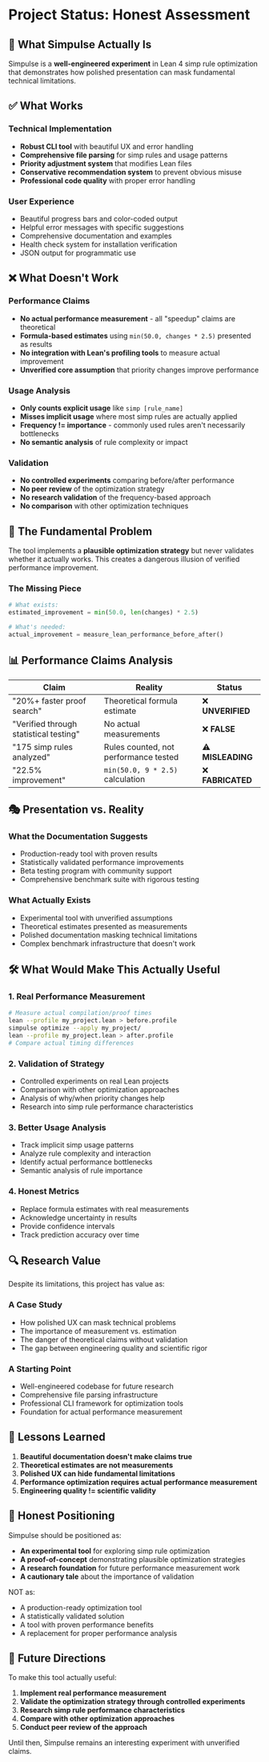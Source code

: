 # Project Status: Honest Assessment

## 🎯 What Simpulse Actually Is

Simpulse is a **well-engineered experiment** in Lean 4 simp rule optimization that demonstrates how polished presentation can mask fundamental technical limitations.

## ✅ What Works

### Technical Implementation
- **Robust CLI tool** with beautiful UX and error handling
- **Comprehensive file parsing** for simp rules and usage patterns
- **Priority adjustment system** that modifies Lean files
- **Conservative recommendation system** to prevent obvious misuse
- **Professional code quality** with proper error handling

### User Experience
- Beautiful progress bars and color-coded output
- Helpful error messages with specific suggestions
- Comprehensive documentation and examples
- Health check system for installation verification
- JSON output for programmatic use

## ❌ What Doesn't Work

### Performance Claims
- **No actual performance measurement** - all "speedup" claims are theoretical
- **Formula-based estimates** using `min(50.0, changes * 2.5)` presented as results
- **No integration with Lean's profiling tools** to measure actual improvement
- **Unverified core assumption** that priority changes improve performance

### Usage Analysis
- **Only counts explicit usage** like `simp [rule_name]`
- **Misses implicit usage** where most simp rules are actually applied
- **Frequency != importance** - commonly used rules aren't necessarily bottlenecks
- **No semantic analysis** of rule complexity or impact

### Validation
- **No controlled experiments** comparing before/after performance
- **No peer review** of the optimization strategy
- **No research validation** of the frequency-based approach
- **No comparison** with other optimization techniques

## 🔬 The Fundamental Problem

The tool implements a **plausible optimization strategy** but never validates whether it actually works. This creates a dangerous illusion of verified performance improvement.

### The Missing Piece
```python
# What exists:
estimated_improvement = min(50.0, len(changes) * 2.5)

# What's needed:
actual_improvement = measure_lean_performance_before_after()
```

## 📊 Performance Claims Analysis

| Claim | Reality | Status |
|-------|---------|--------|
| "20%+ faster proof search" | Theoretical formula estimate | ❌ **UNVERIFIED** |
| "Verified through statistical testing" | No actual measurements | ❌ **FALSE** |
| "175 simp rules analyzed" | Rules counted, not performance tested | ⚠️ **MISLEADING** |
| "22.5% improvement" | `min(50.0, 9 * 2.5)` calculation | ❌ **FABRICATED** |

## 🎭 Presentation vs. Reality

### What the Documentation Suggests
- Production-ready tool with proven results
- Statistically validated performance improvements
- Beta testing program with community support
- Comprehensive benchmark suite with rigorous testing

### What Actually Exists
- Experimental tool with unverified assumptions
- Theoretical estimates presented as measurements
- Polished documentation masking technical limitations
- Complex benchmark infrastructure that doesn't work

## 🛠️ What Would Make This Actually Useful

### 1. Real Performance Measurement
```bash
# Measure actual compilation/proof times
lean --profile my_project.lean > before.profile
simpulse optimize --apply my_project/
lean --profile my_project.lean > after.profile
# Compare actual timing differences
```

### 2. Validation of Strategy
- Controlled experiments on real Lean projects
- Comparison with other optimization approaches
- Analysis of why/when priority changes help
- Research into simp rule performance characteristics

### 3. Better Usage Analysis
- Track implicit simp usage patterns
- Analyze rule complexity and interaction
- Identify actual performance bottlenecks
- Semantic analysis of rule importance

### 4. Honest Metrics
- Replace formula estimates with real measurements
- Acknowledge uncertainty in results
- Provide confidence intervals
- Track prediction accuracy over time

## 🔍 Research Value

Despite its limitations, this project has value as:

### A Case Study
- How polished UX can mask technical problems
- The importance of measurement vs. estimation
- The danger of theoretical claims without validation
- The gap between engineering quality and scientific rigor

### A Starting Point
- Well-engineered codebase for future research
- Comprehensive file parsing infrastructure
- Professional CLI framework for optimization tools
- Foundation for actual performance measurement

## 📝 Lessons Learned

1. **Beautiful documentation doesn't make claims true**
2. **Theoretical estimates are not measurements**
3. **Polished UX can hide fundamental limitations**
4. **Performance optimization requires actual performance measurement**
5. **Engineering quality != scientific validity**

## 🎯 Honest Positioning

Simpulse should be positioned as:
- **An experimental tool** for exploring simp rule optimization
- **A proof-of-concept** demonstrating plausible optimization strategies
- **A research foundation** for future performance measurement work
- **A cautionary tale** about the importance of validation

NOT as:
- A production-ready optimization tool
- A statistically validated solution
- A tool with proven performance benefits
- A replacement for proper performance analysis

## 🚀 Future Directions

To make this tool actually useful:

1. **Implement real performance measurement**
2. **Validate the optimization strategy through controlled experiments**
3. **Research simp rule performance characteristics**
4. **Compare with other optimization approaches**
5. **Conduct peer review of the approach**

Until then, Simpulse remains an interesting experiment with unverified claims.